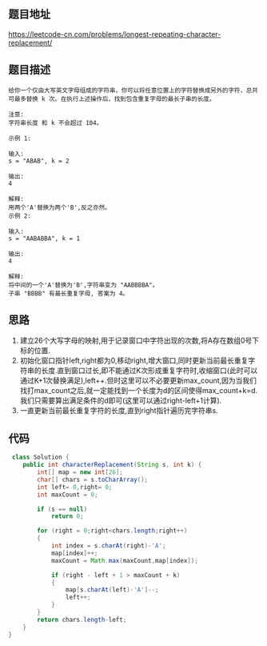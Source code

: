 ## 题目地址
https://leetcode-cn.com/problems/longest-repeating-character-replacement/
## 题目描述
```
给你一个仅由大写英文字母组成的字符串，你可以将任意位置上的字符替换成另外的字符，总共可最多替换 k 次。在执行上述操作后，找到包含重复字母的最长子串的长度。

注意:
字符串长度 和 k 不会超过 104。

示例 1:

输入:
s = "ABAB", k = 2

输出:
4

解释:
用两个'A'替换为两个'B',反之亦然。
示例 2:

输入:
s = "AABABBA", k = 1

输出:
4

解释:
将中间的一个'A'替换为'B',字符串变为 "AABBBBA"。
子串 "BBBB" 有最长重复字母, 答案为 4。
```

## 思路
1. 建立26个大写字母的映射,用于记录窗口中字符出现的次数,将A存在数组0号下标的位置.
2. 初始化窗口指针left,right都为0,移动right,增大窗口,同时更新当前最长重复字符串的长度.直到窗口过长,即不能通过K次形成重复字符时,收缩窗口(此时可以通过K+1次替换满足),left++.但时这里可以不必要更新max_count,因为当我们找打max_count之后,就一定能找到一个长度为d的区间使得max_count+k=d.我们只需要算出满足条件的d即可(这里可以通过right-left+1计算).
3. 一直更新当前最长重复字符的长度,直到right指针遍历完字符串s.

## 代码
```Java
 class Solution {
    public int characterReplacement(String s, int k) {
        int[] map = new int[26];
        char[] chars = s.toCharArray();
        int left= 0,right= 0;
        int maxCount = 0;

        if (s == null)
            return 0;

        for (right = 0;right<chars.length;right++)
        {
            int index = s.charAt(right)-'A';
            map[index]++;
            maxCount = Math.max(maxCount,map[index]);

            if (right - left + 1 > maxCount + k)
            {
                map[s.charAt(left)-'A']--;
                left++;
            }
        }
        return chars.length-left;
    }
}
```
